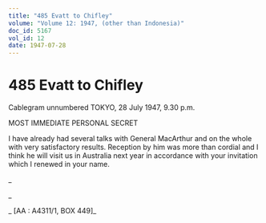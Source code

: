 ```yaml
---
title: "485 Evatt to Chifley"
volume: "Volume 12: 1947, (other than Indonesia)"
doc_id: 5167
vol_id: 12
date: 1947-07-28
---
```


# 485 Evatt to Chifley

Cablegram unnumbered TOKYO, 28 July 1947, 9.30 p.m.

MOST IMMEDIATE PERSONAL SECRET

I have already had several talks with General MacArthur and on the whole with very satisfactory results. Reception by him was more than cordial and I think he will visit us in Australia next year in accordance with your invitation which I renewed in your name.

_

_

_ [AA : A4311/1, BOX 449]_

